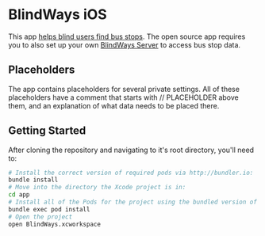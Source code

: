 # BlindWays iOS

This app [helps blind users find bus stops](http://www.perkins.org/solutions/featured-products/blindways). The open source app requires you to also set up your own [BlindWays Server](https://github.com/perkinsvision/BlindWays-web) to access bus stop data.

## Placeholders

The app contains placeholders for several private settings. All of these placeholders have a comment that starts with // PLACEHOLDER above them, and an explanation of what data needs to be placed there.

## Getting Started

After cloning the repository and navigating to it's root directory, you'll need to:

```sh
# Install the correct version of required pods via http://bundler.io:
bundle install
# Move into the directory the Xcode project is in:
cd app
# Install all of the Pods for the project using the bundled version of CocoaPods:
bundle exec pod install
# Open the project
open BlindWays.xcworkspace
```
